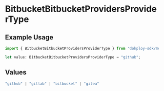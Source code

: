 # BitbucketBitbucketProvidersProviderType

## Example Usage

```typescript
import { BitbucketBitbucketProvidersProviderType } from "dokploy-sdk/models/operations";

let value: BitbucketBitbucketProvidersProviderType = "github";
```

## Values

```typescript
"github" | "gitlab" | "bitbucket" | "gitea"
```